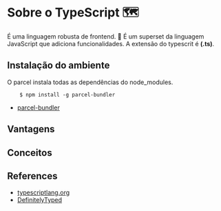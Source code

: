 # Sobre o TypeScript :world_map:

É uma linguagem robusta de frontend. 👏
É um superset da linguagem JavaScript que adiciona funcionalidades.
A extensão do typescrit é **(.ts)**.

## Instalação do ambiente
O parcel instala todas as dependências do node_modules.

        $ npm install -g parcel-bundler

* [parcel-bundler](https://www.npmjs.com/package/parcel-bundler)
## Vantagens

## Conceitos
			
## References
* [typescriptlang.org](https://www.typescriptlang.org)
* [DefinitelyTyped](https://github.com/DefinitelyTyped/DefinitelyTyped)
